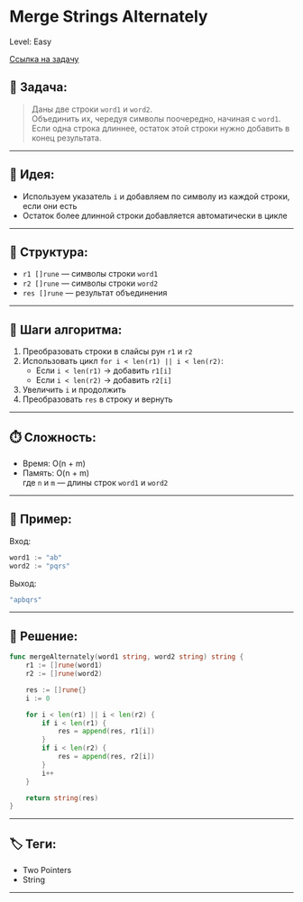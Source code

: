 # Merge Strings Alternately

Level: Easy

[Ссылка на задачу](https://leetcode.com/problems/merge-strings-alternately/)

## 🧠 Задача:
> Даны две строки `word1` и `word2`.  
> Объединить их, чередуя символы поочередно, начиная с `word1`.  
> Если одна строка длиннее, остаток этой строки нужно добавить в конец результата.

---

## 📌 Идея:
- Используем указатель `i` и добавляем по символу из каждой строки, если они есть
- Остаток более длинной строки добавляется автоматически в цикле

---

## 📏 Структура:
- `r1 []rune` — символы строки `word1`
- `r2 []rune` — символы строки `word2`
- `res []rune` — результат объединения

---

## 🔁 Шаги алгоритма:

1. Преобразовать строки в слайсы рун `r1` и `r2`
2. Использовать цикл `for i < len(r1) || i < len(r2)`:
   - Если `i < len(r1)` → добавить `r1[i]`
   - Если `i < len(r2)` → добавить `r2[i]`
3. Увеличить `i` и продолжить
4. Преобразовать `res` в строку и вернуть

---

## ⏱️ Сложность:
- Время: O(n + m)
- Память: O(n + m)  
где `n` и `m` — длины строк `word1` и `word2`

---

## 📄 Пример:

Вход:
```go
word1 := "ab"
word2 := "pqrs"
```

Выход:
```go
"apbqrs"
```

---

## 📝 Решение:

```go
func mergeAlternately(word1 string, word2 string) string {
	r1 := []rune(word1)
	r2 := []rune(word2)

	res := []rune{}
	i := 0

	for i < len(r1) || i < len(r2) {
		if i < len(r1) {
			res = append(res, r1[i])
		}
		if i < len(r2) {
			res = append(res, r2[i])
		}
		i++
	}

	return string(res)
}
```

---

## 🏷 Теги:
- Two Pointers
- String

---
